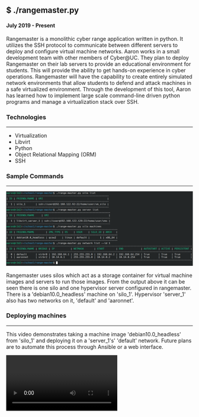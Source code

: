 ## $ ./rangemaster.py
#### July 2019 - Present

Rangemaster is a monolithic cyber range application written in python. It utilizes the SSH protocol to communicate between different servers to deploy and configure virtual machine networks. Aaron works in a small development team with other members of Cyber@UC. They plan to deploy Rangemaster on their lab servers to provide an educational environment for students. This will provide the ability to get hands-on experience in cyber operations. Rangemaster will have the capability to create entirely simulated network environments that allow students to defend and attack machines in a safe virtualized environment. Through the development of this tool, Aaron has learned how to implement large scale command-line driven python programs and manage a virtualization stack over SSH.

### Technologies

---

- Virtualization
- Libvirt
- Python
- Object Relational Mapping (ORM)
- SSH


### Sample Commands

---

![Rangemaster command examples](/content/images/range_master_demo.png "Rangemaster commande examples")

Rangemaster uses silos which act as a storage container for virtual machine images and servers to run those images. From the output above it can be seen there is one silo and one hypervisor server configured in rangemaster. There is a 'debian10.0_headless' machine on 'silo_1'. Hypervisor 'server_1' also has two networks on it, 'default' and 'aaronnet'.

### Deploying machines

---

This video demonstrates taking a machine image 'debian10.0_headless' from 'silo_1' and deploying it on a 'server_1's' 'default' network. Future plans are to automate this process through Ansible or a web interface.

<video autoplay loop>
  <source src="/content/videos/range_master_demo_deploy.mp4" type="video/mp4">
  Your browser does not support the video tag.
</video>
